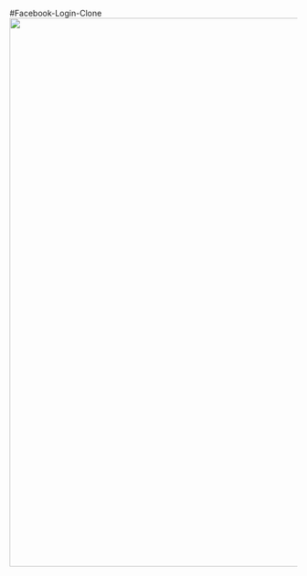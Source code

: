 #Facebook-Login-Clone
<img src="https://github.com/Shashi7083/facebook-login-clone/assets/88765330/1634b1f2-0db3-4f3f-9446-cd6080674dfe " width="960"  style="margin-bottom:60px;">

